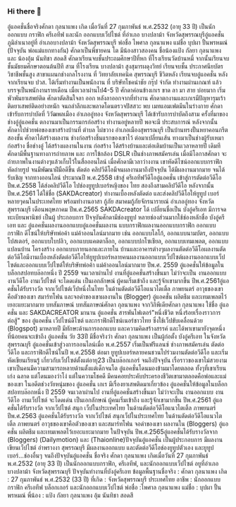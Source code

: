 ### Hi there 👋

<!--
**Sakda33/Sakda33** is a ✨ _special_ ✨ repository because its `README.md` (this file) appears on your GitHub profile.

Here are some ideas to get you started:

- 🔭 I’m currently working on ...
- 🌱 I’m currently learning ...
- 👯 I’m looking to collaborate on ...
- 🤔 I’m looking for help with ...
- 💬 Ask me about ...
- 📫 How to reach me: ...
- 😄 Pronouns: ...
- ⚡ Fun fact: ...
-->
อู๋แอคชั่นชื่อจริงศักดา กุลนาแพง เกิด เมื่อวันที่ 27 กุมภาพันธ์ พ.ศ.2532 (อายุ 33 ปี) เป็นนักออกแบบ กราฟิก ครีเอทีฟ และนัก ออกแบบเว็ปไซต์ ที่อำเภอ บางปลาม้า จังหวัดสุพรรณบุรีอู๋แอคชั่น ภูมิลำเนาอยู่ที่ อำเภอบางปลาม้า จังหวัดสุพรรณบุรี พ่อชื่อ ไพศาล กุลนาแพง แม่ชื่อ บุปผา ปั้นพรหมณ์ (ปัจจุบัน พ่อแม่แยกทางกัน) ศักดาเป็นพี่ชายคน โต มีน้องสาวสองคน ชื่อน้องแป้ง กัลยา กุลนาแพง และ น้องอุ้ม นันทิชา สอดสี ศักดาเรียนจบชั้นประถมศึกษาปีที่หก ที่โรงเรียนวัดบ้านหมี่ จากนั้นเรียนจบชั้นมัธยมศึกษาตอนต้นปีที สาม ที่โรงเรียน บางปลาม้า สูงสุมารผดุงวิทย์ เรียนจบชั้น ประกาศนียบัตร วิชาชีพชั้นสูง สาขาแผนกช่างกลโรงงาน ที่ วิทยาลัยเทคนิค สุพรรณบุรี ชีวิตหลัง เรียนจบอู๋แอคชั่น หลังจากเรียนจบ ปวส. ได้เริ่มทำงานเป็นพนักงาน ที่ บริษัทโชคนำชัย กรุ๊ป จำกัด ทำงานผ่านเกณฑ์ แล้วบรรจุเป็นพนักงานรายเดือน เมื่อเวลาผ่านไป4-5 ปี ศักดาค่อนข้างเกเร ขาด ลา มา สาย บ่อยมาก เริ่มพัวพันยาเสพย์ติด ศักดาตัดสินใจลา ออก หลังลาออกจากที่ทำงาน ศักดาตกงานและเกเรมีปัญหารุมเร้า ติดยาเสพย์ติดอย่างหนัก จนถลำลึกและพลาดโดนตรวจปัสสวะ พบ เมทแอมเฟตมีนในร่างกาย ศักดาเข้ารับการบำบัดที่ วิวัฒพลเมือง อำเภออู่ทอง จังหวัดสุพรรณบุรี ได้เข้ารับการบำบัดถึงสาม ครั้งที่มาของช่างอู๋อู๋แอคชั่น ตกงานมาเป็นกรรมกรก่อสร้าง ทำงานอยู่หลายปี พอจะมี ประสบการณ์ หลังจากนั้น ศักดาไปช่วยพ่อของเขาสร้างบ้านที่ ตำบล ไผ่ขวาง อำเภอเมืองสุพรรณบุรี เป็นบ้านทรงปั้นหยาคอนกรีตสองชั้น ศักดาได้สร้างผลงาน ช่างก่อสร้างชิ้นแรกของเขาไว้ ต่อมาเปลี่ยนเส้น ทางมาเป็นช่างผู้รับเหมาก่อสร้าง ชื่อช่างอู๋ ได้สร้างผลงานในงาน ก่อสร้าง ได้สร้างบ้านและต่อเติมบ้านเป็นเวลาหลายปี เดิมทีศักดามีพื้นฐานทางการถ่ายภาพ และ การใข้กล้อง DSLR เป็นช่างภาพสมัครเล่น เมื่อมีโอกาสศักดา จะ ถ่ายภาพในงานต่างๆแล้วเก็บไว้ในสื่อออนไลน์ เมื่อศักดามีเวลาว่างงาน เขาหัดดีไซน์ออกแบบกราฟิก หัดถ่ายรูป จนมีพัฒนาฝีมือดีขึ้น ตัดต่อ คลิปวีดีโอมีจนผลงานมาถึงปัจจุบัน ได้มีผลงานมากมาย จนได้รับเชิญ จากทางออนไลน์ ประมาณปี พ.ศ.2558 เข้าสู่ ครีเอทีฟวีดีโออู๋แอคชั่น เข้าสู่การตัดต่อวีดีโอ ปีพ.ศ.2558 ได้ส่งคลิปวีดีโอ ไปช่องยูทูปเบอร์หญิงของ ไทย สองถึงสามคลิปวีดีโอ หลังจากนั้น ปีพ.ศ.2561 ได้ใช้ชื่อ (SAKDAcreator) ทำงานเบื้องหลังตัดต่อ และส่งคลิปวีดีโอให้ยูทูป เบอร์ หลายๆคนในประเทศไทย พร้อมทำงานอาสา กู้ภัย สมาคมกู้ภัยจักรนารายณ์ อำเภออู่ทอง จังหวัด สุพรรณบุรี เดือนพฤษภาคม ปีพ.ศ.2565 SAKDAcreator ได้ เปลี่ยนชื่อเป็น บังอู๋ครีเอท มีการจดทะเบียนพานิชย์ เป็นผู้ ประกอบการ ปัจจุบันศักดามีช่องยูทูป หลายช่องส่วนมากใช้ช่องหลักชื่อ บังอู๋ครีเอท และ อู๋แอคชั่นผลงานออกแบบอู๋แอคชั่นผลงาน แบบกราฟิกผลงานออกแบบกราฟิก ออกแบบกราฟิก ดีไซน์ให้บริษัทพ่อค้า แม่ค้าออนไลน์มากมาย เช่น ออกแบบโลโก้, ออกแบบนามบัตร, ออกแบบโปสเตอร์, ออกแบบใบปลิว, ออกแบบแคตตาล็อก, ออกแบบปกโซเชียล, ออกแบบเทมเพลต, ออกแบบแปลนบ้าน โครงสร้าง ออกแบบภายนอกและภายใน บ้านและอาคารต่างๆผลงานตัดต่อวีดีโอผลงานตัดต่อวีดีโอมีงานเบื้องหลังตัดต่อวีดีโอให้ยูทูปเบอร์หลายคนผลงานออกแบบเว็ปไซต์ผลงานออกแบบเว็ปไซต์และออกแบบเว็ปไซต์ให้บริษัทพ่อค้า แม่ค้าออนไลน์มากมาย ปีพ.ศ. 2559 อู๋แอคชั่นให้ข้อมูลในบล็อกสปอทบล๊อกหนึ่ง ปี 2559 จนเวลาผ่านไป งานที่อู๋แอคชั่นสร้างขึ้นมา ไม่ว่าจะเป็น งานออกแบบ งานวีดีโอ งานเว็ปไซต์ จะโดดเด่น เป็นเอกลักษณ์ ผู้คนเริ่มเข้าถึง และรู้จักเขามากขึ้น ปีพ.ศ.2561อู๋แอคชั่นได้รับรางวัล จากเว็ปไซต์เว็ปหนึ่งในไทย ในด้านตัดต่อวีดีโอแนวไตเติ้ล ภาพยนตร์ อาวุธของเขาคือตัวของเขา สมาร์ทโฟน และจอดำของเขาผลงานใน (Blogger) อู๋แอคชั่น ผลิตธีม และเทมเพลตไว้เยอะแยะมากมาย บทสัมภาษณ์ บทสัมภาษณ์ศักดา กุลนาแพง จากวิกิพีเดียศักดา กุลนาแพง ใช้ชื่อ อู๋แอคชั่น และ SAKDACREATOR มานาน อู๋แอคชั่น สารพันไฟเตอร์"หนึ่งชีวิต หนึ่งร้อยเรื่องราวการต่อสู้" ของ อู๋แอคชั่น เว็ปไซน์ดีไซต์ และกราฟิกดีไซน์เนอร์ชาวไทย ซึ่งใช้เว็ปขับเคลื่อนด้วย (Blogspot) มาหลายปี มีทักษะด้านการออกแบบ และความคิดสร้างสรรค์ และได้พาเขามายังจุดหนึ่ง ที่น้อยคนจะเข้าถึง อู๋แอคชั่น วัย 33ปี มีชื่อจริงว่า ศักดา กุลนาแพง เป็นผู้ก่อตั้ง บังอู๋ครีเอท ในจังหวัดสุพรรณบุรี อู๋แอคชั่นเข้าสู่วงการออนไลน์เมื่อ พ.ศ.2557 เริ่มเป็นฟรีแลนซ์ ช่างภาพสมัครเล่น ตัดต่อวีดีโอ และกราฟิกดีไซน์ในปี พ.ศ.2558 ต่อมา ยูทูปเบอร์หลายคนชวนไปร่วมงานตัดต่อวีดีโอ และเริ่มหัดเขียนเรียนรู้ เกี่ยวกับเว็ปไซต์ตั้งแต่อายุ23 เป็นบล๊อกเกอร์ จนถึงปัจจุบัน เรื่อราวของเขาไม่สวยงาม เขาเป็นคนมีความสามารถหลายด้านตั้งแต่เด็กจนโต อู๋แอคชั่นโดนมองข้ามมาโดยตลอด ทั้งๆที่เขาเรียนเก่ง ฉลาด แต่โดนมองว่าโง่ แต่ในความโชคดี มีคนคอยประคับประครองชีวิตเขามาตลอดคือพ่อและแม่ของเขา ในอดีตช่วงวัยหนุ่มของ อู๋แอคชั่น เกเร มีเรื่องยาเสพติดมาเกี่ยวข้อง อู๋แอคชั่นให้ข้อมูลในบล็อกสปอทบล๊อกหนึ่ง ปี 2559 จนเวลาผ่านไป งานที่อู๋แอคชั่นสร้างขึ้นมา ไม่ว่าจะเป็น งานออกแบบ งานวีดีโอ งานเว็ปไซต์ จะโดดเด่น เป็นเอกลักษณ์ ผู้คนเริ่มเข้าถึง และรู้จักเขามากขึ้น ปีพ.ศ.2561 อู๋แอคชั่นได้รับรางวัล จากเว็ปไซต์ สนุก เว็ปในประเทศไทย ในด้านตัดต่อวีดีโอแนวไตเติ้ล ภาพยนตร์ ปีพ.ศ.2563 อู๋แอคชั่นได้รับรางวัล จากเว็ปไซต์ สนุกเว็ปในประเทศไทย ในด้านตัดต่อวีดีโอแนวไตเติ้ล ภาพยนตร์ อาวุธของเขาคือตัวของเขา และสมาร์ทโฟน จอดำของเขา ผลงานใน (Bloggers) อู๋แอคชั่น ผลิตธีม และเทมเพลตไว้เยอะแยะมากมาย ในปัจจุบัน ปีพ.ศ.2565อู๋แอคชั่นได้รับรางวัลจาก (Bloggers) (Dailymotion) และ (Thaionline)ปัจจุบันอู๋แอคชั่น เป็นผู้ประกอบการ มีผลงานเขียนเว็ปไซต์ อำพรางงา สุพรรณบุรี มีผลงานออกแบบ และตัดต่อวีดีโอช่องยูทูปตัวเอง และยูทูปเบอร์...ช่องอื่นๆ จนถึงปัจจุบันอู๋แอคชั่น ชื่อจริง ศักดา กุลนาแพง เกิดเมื่อวันที่ 27 กุมภาพันธ์ พ.ศ.2532 (อายุ 33 ปี) เป็นนักออกแบบกราฟิก, ครีเอทีฟ, และนักออกแบบเว็ปไซต์ อยูที่อำเภอบางปลาม้า จังหวัดสุพรรณบุรี ปัจจุบันทำงานที่บังอู๋ครีเอท ข้อมูลพื้นฐานชื่อจริง : ศักดา กุลนาแพง เกิด : 27 กุมภาพันธ์ พ.ศ.2532 (33 ปี) ที่เกิด : จังหวัดสุพรรณบุรี ประเทศไทย อาชีพ : นักออกแบบกราฟิก ครีเอทีฟ บล็อกเกอร์ และนักออกแบบเว็ปไซต์ พ่อชื่อ :ไพศาล กุลนาแพง แม่ชื่อ : บุปผา ปั้นพรหมณ์ พี่น้อง : แป้ง กัลยา กุลนาแพง อุ้ม นันทิชา สอดสี 

